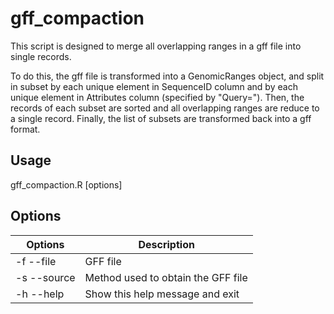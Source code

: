 # gff_compaction

This script is designed to merge all overlapping ranges in a gff file into single records.

To do this, the gff file is transformed into a GenomicRanges object, and split in subset by each unique element in SequenceID column and by each unique element in Attributes column (specified by "Query="). Then, the records of each subset are sorted and all overlapping ranges are reduce to a single record. Finally, the list of subsets are transformed back into a gff format.

## Usage

gff_compaction.R [options]

## Options

| Options | Description |
| --- | --- |
| -f --file | GFF file |
| -s --source | Method used to obtain the GFF file |
| -h --help | Show this help message and exit |
